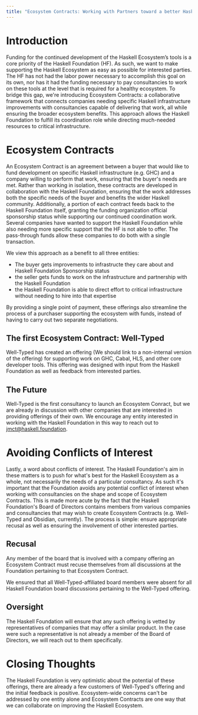 ```yaml
---
title: "Ecosystem Contracts: Working with Partners toward a better Haskell Ecosystem"
---
```


Introduction
===

Funding for the continued development of the Haskell Ecosystem’s tools is a core priority of the Haskell Foundation (HF).
As such, we want to make supporting the Haskell Ecosystem as easy as possible for interested parties.
The HF has not had the labor power necessary to accomplish this goal on its own, nor has it had the funding necessary to pay consultancies to work on these tools at the level that is required for a healthy ecosystem.
To bridge this gap, we're introducing Ecosystem Contracts: a collaborative framework that connects companies needing specific Haskell infrastructure improvements with consultancies capable of delivering that work, all while ensuring the broader ecosystem benefits.
This approach allows the Haskell Foundation to fulfill its coordination role while directing much-needed resources to critical infrastructure.

Ecosystem Contracts
===

An Ecosystem Contract is an agreement between a buyer that would like to fund development on specific Haskell infrastructure (e.g. GHC) and a company willing to perform that work, ensuring that the buyer's needs are met.
Rather than working in isolation, these contracts are developed in collaboration with the Haskell Foundation, ensuring that the work addresses both the specific needs of the buyer and benefits the wider Haskell community.
Additionally, a portion of each contract feeds back to the Haskell Foundation itself, granting the funding organization official sponsorship status while supporting our continued coordination work.
Several companies have wanted to support the Haskell Foundation while also needing more specific support that the HF is not able to offer.
The pass-through funds allow these companies to do both with a single transaction.


We view this approach as a benefit to all three entities:


- The buyer gets improvements to infrastructe they care about and Haskell Foundation Sponsorship status
- the seller gets funds to work on the infrastructure and partnership with the Haskell Foundation
- the Haskell Foundation is able to direct effort to critical infrastructure without needing to hire into that expertise


By providing a single point of payment, these offerings also streamline the process of a purchaser supporting the ecosystem with funds, instead of having to carry out two separate negotiations.

The first Ecosystem Contract: Well-Typed
---

Well-Typed has created an offering (We should link to a non-internal version of the offering) for supporting work on GHC, Cabal, HLS, and other core developer tools.
This offering was designed with input from the Haskell Foundation as well as feedback from interested parties.


The Future
---

Well-Typed is the first consultancy to launch an Ecosystem Conract, but we are already in discussion with other companies that are interested in providing offerings of their own.
We encourage any entity interested in working with the Haskell Foundation in this way to reach out to jmct@haskell.foundation.


Avoiding Conflicts of Interest
===

Lastly, a word about conflicts of interest.
The Haskell Foundation's aim in these matters is to push for what's best for the Haskell Ecosystem as a whole, not necessarily the needs of a particular consultancy.
As such it's important that the Foundation avoids any potential conflict of interest when working with consultancies on the shape and scope of Ecosystem Contracts.
This is made more acute by the fact that the Haskell Foundation's Board of Directors contains members from various companies and consultancies that may wish to create Ecosystem Contracts (e.g. Well-Typed and Obsidian, currently).
The process is simple: ensure appropriate recusal as well as ensuring the involvement of other interested parties.

Recusal
---

Any member of the board that is involved with a company offering an Ecosystem Contract must recuse themselves from all discussions at the Foundation pertaining to that Ecosystem Contract.

We ensured that all Well-Typed-affiliated board members were absent for all Haskell Foundation board discussions pertaining to the Well-Typed offering.

Oversight
---

The Haskell Foundation will ensure that any such offering is vetted by representatives of companies that may offer a similar product. In the case were such a representative is not already a member of the Board of Directors, we will reach out to them specifically.

Closing Thoughts
===

The Haskell Foundation is very optimistic about the potential of these offerings, there are already a few customers of Well-Typed's offering and the initial feedback is positive.
Ecosystem-wide concerns can't be addressed by one entity alone and Ecosystem Contracts are one way that we can collaborate on improving the Haskell Ecosystem.
